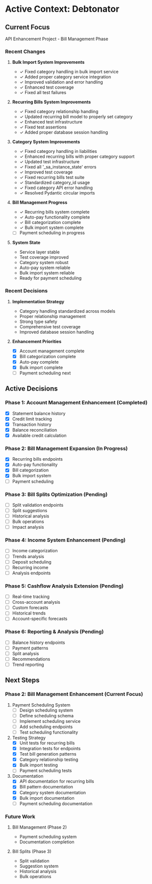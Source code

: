 # Active Context: Debtonator

## Current Focus
API Enhancement Project - Bill Management Phase

### Recent Changes
1. **Bulk Import System Improvements**
   - ✓ Fixed category handling in bulk import service
   - ✓ Added proper category service integration
   - ✓ Improved validation and error handling
   - ✓ Enhanced test coverage
   - ✓ Fixed all test failures

2. **Recurring Bills System Improvements**
   - ✓ Fixed category relationship handling
   - ✓ Updated recurring bill model to properly set category
   - ✓ Enhanced test infrastructure
   - ✓ Fixed test assertions
   - ✓ Added proper database session handling

3. **Category System Improvements**
   - ✓ Fixed category handling in liabilities
   - ✓ Enhanced recurring bills with proper category support
   - ✓ Updated test infrastructure
   - ✓ Fixed all '_sa_instance_state' errors
   - ✓ Improved test coverage
   - ✓ Fixed recurring bills test suite
   - ✓ Standardized category_id usage
   - ✓ Fixed category API error handling
   - ✓ Resolved Pydantic circular imports

4. **Bill Management Progress**
   - ✓ Recurring bills system complete
   - ✓ Auto-pay functionality complete
   - ✓ Bill categorization complete
   - ✓ Bulk import system complete
   - [ ] Payment scheduling in progress

5. **System State**
   - Service layer stable
   - Test coverage improved
   - Category system robust
   - Auto-pay system reliable
   - Bulk import system reliable
   - Ready for payment scheduling

### Recent Decisions
1. **Implementation Strategy**
   - Category handling standardized across models
   - Proper relationship management
   - Strong type safety
   - Comprehensive test coverage
   - Improved database session handling

2. **Enhancement Priorities**
   - [x] Account management complete
   - [x] Bill categorization complete
   - [x] Auto-pay complete
   - [x] Bulk import complete
   - [ ] Payment scheduling next

## Active Decisions

### Phase 1: Account Management Enhancement (Completed)
- [x] Statement balance history
- [x] Credit limit tracking
- [x] Transaction history
- [x] Balance reconciliation
- [x] Available credit calculation

### Phase 2: Bill Management Expansion (In Progress)
- [x] Recurring bills endpoints
- [x] Auto-pay functionality
- [x] Bill categorization
- [x] Bulk import system
- [ ] Payment scheduling

### Phase 3: Bill Splits Optimization (Pending)
- [ ] Split validation endpoints
- [ ] Split suggestions
- [ ] Historical analysis
- [ ] Bulk operations
- [ ] Impact analysis

### Phase 4: Income System Enhancement (Pending)
- [ ] Income categorization
- [ ] Trends analysis
- [ ] Deposit scheduling
- [ ] Recurring income
- [ ] Analysis endpoints

### Phase 5: Cashflow Analysis Extension (Pending)
- [ ] Real-time tracking
- [ ] Cross-account analysis
- [ ] Custom forecasts
- [ ] Historical trends
- [ ] Account-specific forecasts

### Phase 6: Reporting & Analysis (Pending)
- [ ] Balance history endpoints
- [ ] Payment patterns
- [ ] Split analysis
- [ ] Recommendations
- [ ] Trend reporting

## Next Steps

### Phase 2: Bill Management Enhancement (Current Focus)
1. Payment Scheduling System
   - [ ] Design scheduling system
   - [ ] Define scheduling schema
   - [ ] Implement scheduling service
   - [ ] Add scheduling endpoints
   - [ ] Test scheduling functionality

2. Testing Strategy
   - [x] Unit tests for recurring bills
   - [x] Integration tests for endpoints
   - [x] Test bill generation patterns
   - [x] Category relationship testing
   - [x] Bulk import testing
   - [ ] Payment scheduling tests

3. Documentation
   - [x] API documentation for recurring bills
   - [x] Bill pattern documentation
   - [x] Category system documentation
   - [x] Bulk import documentation
   - [ ] Payment scheduling documentation

### Future Work
1. Bill Management (Phase 2)
   - Payment scheduling system
   - Documentation completion

2. Bill Splits (Phase 3)
   - Split validation
   - Suggestion system
   - Historical analysis
   - Bulk operations
